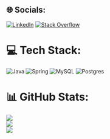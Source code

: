 
## 🌐 Socials:
[![LinkedIn](https://img.shields.io/badge/LinkedIn-%230077B5.svg?logo=linkedin&logoColor=white)](https://linkedin.com/in/mahmutalisahinkaya) [![Stack Overflow](https://img.shields.io/badge/-Stackoverflow-FE7A16?logo=stack-overflow&logoColor=white)](https://stackoverflow.com/users/19351641) 

# 💻 Tech Stack:
![Java](https://img.shields.io/badge/java-%23ED8B00.svg?style=for-the-badge&logo=java&logoColor=white) ![Spring](https://img.shields.io/badge/spring-%236DB33F.svg?style=for-the-badge&logo=spring&logoColor=white) ![MySQL](https://img.shields.io/badge/mysql-%2300f.svg?style=for-the-badge&logo=mysql&logoColor=white) ![Postgres](https://img.shields.io/badge/postgres-%23316192.svg?style=for-the-badge&logo=postgresql&logoColor=white)
# 📊 GitHub Stats:
![](https://github-readme-stats.vercel.app/api?username=MahmutAliSahinkaya&theme=onedark&hide_border=false&include_all_commits=false&count_private=false)<br/>
![](https://github-readme-streak-stats.herokuapp.com/?user=MahmutAliSahinkaya&theme=onedark&hide_border=false)<br/>
![](https://github-readme-stats.vercel.app/api/top-langs/?username=MahmutAliSahinkaya&theme=onedark&hide_border=false&include_all_commits=false&count_private=false&layout=compact)

<!--  -->
